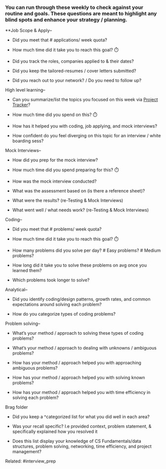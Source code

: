 ### You can run through these weekly to check against your routine and goals. These questions are meant to highlight any blind spots and enhance your strategy / planning.

**Job Scope & Apply– 

- Did you meet that # applications/ week quota? 
    
- How much time did it take you to reach this goal? ⏱️
    
- Did you track the roles, companies applied to & their dates? 
    
- Did you keep the tailored-resumes / cover letters submitted?  
    
- Did you reach out to your network? / Do you need to follow up? 
    

High level learning– 

- Can you summarize/list the topics you focused on this week via [Project Tracker](https://docs.google.com/document/d/1nS41AQTLAZwCOEhBhrwpoqh5Y7kePWJbSpo1RXHjTF0/edit#heading=h.fb4qd1o3dt4d)? 
    
- How much time did you spend on this? ⏱️
    
- How has it helped you with coding, job applying, and mock interviews?
    
- How confident do you feel diverging on this topic for an interview / white boarding sess? 
    

Mock Interviews–

- How did you prep for the mock interview? 
    
- How much time did you spend preparing for this? ⏱️
    
- How was the mock interview conducted?
    
- What was the assessment based on (is there a reference sheet)?
    
- What were the results? (re-Testing & Mock Interviews)
    
- What went well / what needs work? (re-Testing & Mock Interviews)
    

Coding– 

- Did you meet that # problems/ week quota? 
    
- How much time did it take you to reach this goal? ⏱️
    
- How many problems did you solve per day? # Easy problems? # Medium problems?
    
- How long did it take you to solve these problems on avg once you learned them? 
    
- Which problems took longer to solve? 
    

Analytical– 

- Did you identify coding/design patterns, growth rates, and common expectations around solving each problem?
    
- How do you categorize types of coding problems?
    

Problem solving– 

- What’s your method / approach to solving these types of coding problems? 
    
- What’s your method / approach to dealing with unknowns / ambiguous problems? 
    
- How has your method / approach helped you with approaching ambiguous problems?
    
- How has your method / approach helped you with solving known problems?
    
- How has your method / approach helped you with time efficiency in solving each problem?
    

Brag folder

- Did you keep a ^categorized list for what you did well in each area? 
    
- Was your recall specific? I.e provided context, problem statement, & specifically explained how you resolved it
    
- Does this list display your knowledge of CS Fundamentals/data structures, problem solving, networking, time efficiency, and project management?



Related: #interview_prep
